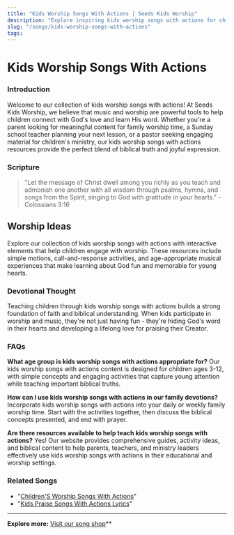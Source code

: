```yaml
---
title: "Kids Worship Songs With Actions | Seeds Kids Worship"
description: "Explore inspiring kids worship songs with actions for children's worship and faith development. Biblical music resources for families and ministry."
slug: "/songs/kids-worship-songs-with-actions"
tags:
---
```


# Kids Worship Songs With Actions

### Introduction

Welcome to our collection of kids worship songs with actions! At Seeds Kids Worship, we believe that music and worship are powerful tools to help children connect with God's love and learn His word. Whether you're a parent looking for meaningful content for family worship time, a Sunday school teacher planning your next lesson, or a pastor seeking engaging material for children's ministry, our kids worship songs with actions resources provide the perfect blend of biblical truth and joyful expression.

### Scripture

> "Let the message of Christ dwell among you richly as you teach and admonish one another with all wisdom through psalms, hymns, and songs from the Spirit, singing to God with gratitude in your hearts." - Colossians 3:16

## Worship Ideas

Explore our collection of kids worship songs with actions with interactive elements that help children engage with worship. These resources include simple motions, call-and-response activities, and age-appropriate musical experiences that make learning about God fun and memorable for young hearts.

### Devotional Thought

Teaching children through kids worship songs with actions builds a strong foundation of faith and biblical understanding. When kids participate in worship and music, they're not just having fun - they're hiding God's word in their hearts and developing a lifelong love for praising their Creator.

### FAQs

**What age group is kids worship songs with actions appropriate for?**
Our kids worship songs with actions content is designed for children ages 3-12, with simple concepts and engaging activities that capture young attention while teaching important biblical truths.

**How can I use kids worship songs with actions in our family devotions?**
Incorporate kids worship songs with actions into your daily or weekly family worship time. Start with the activities together, then discuss the biblical concepts presented, and end with prayer.

**Are there resources available to help teach kids worship songs with actions?**
Yes! Our website provides comprehensive guides, activity ideas, and biblical content to help parents, teachers, and ministry leaders effectively use kids worship songs with actions in their educational and worship settings.

### Related Songs

- "[Children'S Worship Songs With Actions](/songs/children-s-worship-songs-with-actions/)"
- "[Kids Praise Songs With Actions Lyrics](/songs/kids-praise-songs-with-actions-lyrics/)"

---

**Explore more:** [Visit our song shop](https://seedskidsworship.com/shop)**

<!-- Schema Markup -->
<script type="application/ld+json">
{
  "@context": "https://schema.org",
  "@type": "MusicRecording",
  "name": "Kids Worship Songs With Actions",
  "byArtist": {
    "@type": "MusicGroup",
    "name": "Seeds Kids Worship"
  },
  "isFamilyFriendly": true,
  "url": "https://seedskidsworship.com/songs/kids-worship-songs-with-actions/"
}
</script>